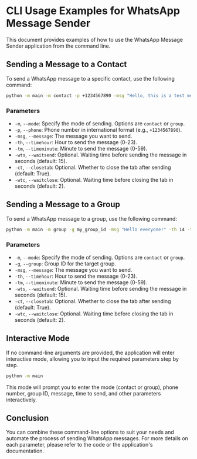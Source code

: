# CLI Usage Examples for WhatsApp Message Sender

This document provides examples of how to use the WhatsApp Message Sender application from the command line.

## Sending a Message to a Contact

To send a WhatsApp message to a specific contact, use the following command:

```bash
python -m main -m contact -p +1234567890 -msg "Hello, this is a test message!" -th 10 -tm 30
```

### Parameters

- `-m`, `--mode`: Specify the mode of sending. Options are `contact` or `group`.
- `-p`, `--phone`: Phone number in international format (e.g., `+1234567890`).
- `-msg`, `--message`: The message you want to send.
- `-th`, `--timehour`: Hour to send the message (0-23).
- `-tm`, `--timeminute`: Minute to send the message (0-59).
- `-wts`, `--waitsend`: Optional. Waiting time before sending the message in seconds (default: 15).
- `-ct`, `--closetab`: Optional. Whether to close the tab after sending (default: True).
- `-wtc`, `--waitclose`: Optional. Waiting time before closing the tab in seconds (default: 2).

## Sending a Message to a Group

To send a WhatsApp message to a group, use the following command:

```bash
python -m main -m group -g my_group_id -msg "Hello everyone!" -th 14 -tm 45
```

### Parameters

- `-m`, `--mode`: Specify the mode of sending. Options are `contact` or `group`.
- `-g`, `--group`: Group ID for the target group.
- `-msg`, `--message`: The message you want to send.
- `-th`, `--timehour`: Hour to send the message (0-23).
- `-tm`, `--timeminute`: Minute to send the message (0-59).
- `-wts`, `--waitsend`: Optional. Waiting time before sending the message in seconds (default: 15).
- `-ct`, `--closetab`: Optional. Whether to close the tab after sending (default: True).
- `-wtc`, `--waitclose`: Optional. Waiting time before closing the tab in seconds (default: 2).

## Interactive Mode

If no command-line arguments are provided, the application will enter interactive mode, allowing you to input the required parameters step by step.

```bash
python -m main
```

This mode will prompt you to enter the mode (contact or group), phone number, group ID, message, time to send, and other parameters interactively.

## Conclusion

You can combine these command-line options to suit your needs and automate the process of sending WhatsApp messages. For more details on each parameter, please refer to the code or the application's documentation.
